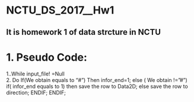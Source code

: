  NCTU_DS_2017__Hw1
=====================
It is  homework 1 of data strcture  in NCTU
----------------
# 1.	Pseudo Code:
  1..While  input_file! =Null      
  2.	Do 
  If(We obtain equals to “#”)
		  Then infor_end=1;
    else ( We obtain !=”#”)
			  if( infor_end equals to 1)
				  then save the row to Data2D;
			  else save the row to direction;
			  ENDIF;
		  ENDIF;


